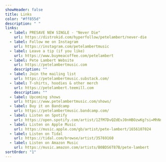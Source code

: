 ```yaml
---
showHeader: false
title: Links
color: "#ff855d"
description: " "
links:
  - label: PRESAVE NEW SINGLE - "Never Die"
    url: https://distrokid.com/hyperfollow/petelambert/never-die
  - label: Follow me on Instagram
    url: https://instagram.com/petelambertmusic
  - label: Leave a tip (if you like)
    url: https://www.buymeacoffee.com/petelambert
  - label: Pete Lambert Website
    url: https://petelambertmusic.com
    description: ""
  - label: Join the mailing list
    url: https://petelambertmusic.substack.com/
  - label: T-shirts, hoodies & other merch
    url: https://petelambert.teemill.com
    description: ""
  - label: Upcoming shows
    url: https://www.petelambertmusic.com/shows/
  - label: Buy it on Bandcamp
    url: https://petelambertmusic.bandcamp.com/
  - label: Listen on Spotify
    url: https://open.spotify.com/artist/1ZfM7DvQZdEvJ0nHBOzwKg?si=MhNnjP3DQKCayjcyKUVx2Q
  - label: Listen on Apple Music
    url: https://music.apple.com/gb/artist/pete-lambert/1656107024
  - label: Listen on Tidal
    url: https://tidal.com/browse/artist/35769160
  - label: Listen on Amazon Music
    url: https://music.amazon.com/artists/B0BDS6T87B/pete-lambert
sortOrder: "1"
---
```

